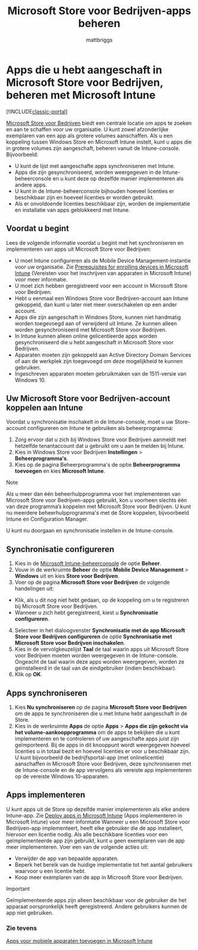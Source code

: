 ﻿---
title: Microsoft Store voor Bedrijven-apps beheren
description: Microsoft Intune verbinden met Microsoft Store voor Bedrijven als u apps via het volume-aankoopprogramma hebt gekocht vanuit de Intune-console
keywords: 
author: mattbriggs
ms.author: mabrigg
manager: angrobe
ms.date: 02/02/2017
ms.topic: article
ms.prod: 
ms.service: microsoft-intune
ms.technology: 
ms.assetid: 8e38d47d-0c5e-40ce-b379-29d3657f5c28
ms.reviewer: coryfe
ms.suite: ems
ms.custom: intune-classic
ms.openlocfilehash: e4bac9ba7497b579d05318bd2d11829a44dbc482
ms.sourcegitcommit: 769db6599d5eb0e2cca537d0f60a5df9c9f05079
ms.translationtype: HT
ms.contentlocale: nl-NL
ms.lasthandoff: 09/15/2017
---
# <a name="manage-apps-you-purchased-from-the-microsoft-store-for-business-with-microsoft-intune"></a>Apps die u hebt aangeschaft in Microsoft Store voor Bedrijven, beheren met Microsoft Intune

[!INCLUDE[classic-portal](../includes/classic-portal.md)]

[Microsoft Store voor Bedrijven](https://www.microsoft.com/business-store) biedt een centrale locatie om apps te zoeken en aan te schaffen voor uw organisatie. U kunt zowel afzonderlijke exemplaren van een app als grotere volumes aanschaffen. Als u een koppeling tussen Windows Store en Microsoft Intune instelt, kunt u apps die in grotere volumes zijn aangeschaft, beheren vanuit de Intune-console. Bijvoorbeeld:
* U kunt de lijst met aangeschafte apps synchroniseren met Intune.
* Apps die zijn gesynchroniseerd, worden weergegeven in de Intune-beheerconsole en u kunt deze op dezelfde manier implementeren als andere apps.
* U kunt in de Intune-beheerconsole bijhouden hoeveel licenties er beschikbaar zijn en hoeveel licenties er worden gebruikt.
* Als er onvoldoende licenties beschikbaar zijn, worden de implementatie en installatie van apps geblokkeerd met Intune.

## <a name="before-you-start"></a>Voordat u begint
Lees de volgende informatie voordat u begint met het synchroniseren en implementeren van apps uit Microsoft Store voor Bedrijven:
* U moet Intune configureren als de Mobile Device Management-instantie voor uw organisatie. Zie [Prerequisites for enrolling devices in Microsoft Intune](prerequisites-for-enrollment.md) (Vereisten voor het inschrijven van apparaten in Microsoft Intune) voor meer informatie.
* U moet zich hebben geregistreerd voor een account in Microsoft Store voor Bedrijven.
* Hebt u eenmaal een Windows Store voor Bedrijven-account aan Intune gekoppeld, dan kunt u later niet meer overschakelen op een ander account.
* Apps die zijn aangeschaft in Windows Store, kunnen niet handmatig worden toegevoegd aan of verwijderd uit Intune. Ze kunnen alleen worden gesynchroniseerd met Microsoft Store voor Bedrijven.
* In Intune kunnen alleen online gelicentieerde apps worden gesynchroniseerd die u hebt aangeschaft in Microsoft Store voor Bedrijven.
* Apparaten moeten zijn gekoppeld aan Active Directory Domain Services of aan de werkplek zijn toegevoegd om deze mogelijkheid te kunnen gebruiken.
* Ingeschreven apparaten moeten gebruikmaken van de 1511-versie van Windows 10.

## <a name="associate-your-microsoft-store-for-business-account-with-intune"></a>Uw Microsoft Store voor Bedrijven-account koppelen aan Intune
Voordat u synchronisatie inschakelt in de Intune-console, moet u uw Store-account configureren om Intune te gebruiken als beheerprogramma:
1. Zorg ervoor dat u zich bij Windows Store voor Bedrijven aanmeldt met hetzelfde tenantaccount dat u gebruikt om u aan te melden bij Intune.
2. Kies in Windows Store voor Bedrijven **Instellingen** > **Beheerprogramma's**.
3. Kies op de pagina Beheerprogramma's de optie **Beheerprogramma toevoegen** en kies **Microsoft Intune**.

> [!NOTE]
> Als u meer dan één beheerhulpprogramma voor het implementeren van Microsoft Store voor Bedrijven-apps gebruikt, kon u voorheen slechts één van deze programma’s koppelen met Microsoft Store voor Bedrijven. U kunt nu meerdere beheerhulpprogramma's met de Store koppelen, bijvoorbeeld Intune en Configuration Manager.

U kunt nu doorgaan en synchronisatie instellen in de Intune-console.

## <a name="configure-synchronization"></a>Synchronisatie configureren

1. Kies in de [Microsoft Intune-beheerconsole](https://manage.microsoft.com) de optie **Beheer**.
2. Vouw in de werkruimte **Beheer** de optie **Mobile Device Management** > **Windows** uit en kies **Store voor Bedrijven**.
3. Voer op de pagina **Microsoft Store voor Bedrijven** de volgende handelingen uit:
 * Klik, als u dit nog niet hebt gedaan, op de koppeling om u te registreren bij Microsoft Store voor Bedrijven.
 * Wanneer u zich hebt geregistreerd, kiest u **Synchronisatie configureren**.
4. Selecteer in het dialoogvenster **Synchronisatie met de app Microsoft Store voor Bedrijven configureren** de optie **Synchronisatie met Microsoft Store voor Bedrijven inschakelen**.
5. Kies in de vervolgkeuzelijst **Taal** de taal waarin apps uit Microsoft Store voor Bedrijven moeten worden weergegeven in de Intune-console. Ongeacht de taal waarin deze apps worden weergegeven, worden ze geïnstalleerd in de taal van de eindgebruiker (indien beschikbaar).
6. Klik op **OK**.

## <a name="synchronize-apps"></a>Apps synchroniseren

1. Kies **Nu synchroniseren** op de pagina **Microsoft Store voor Bedrijven** om de apps te synchroniseren die u met Intune hebt aangeschaft in de Store.
2. Kies in de werkruimte **Apps** de optie **Apps** > **Apps die zijn gekocht via het volume-aankoopprogramma** om de apps te bekijken die u kunt implementeren en te controleren of uw aangeschafte apps juist zijn geïmporteerd. Bij de apps in dit knooppunt wordt weergegeven hoeveel licenties u in totaal bezit en hoeveel licenties er voor u beschikbaar zijn.
U kunt bijvoorbeeld de bedrijfsportal-app (met onlinelicentie) aanschaffen in Microsoft Store voor Bedrijven, deze synchroniseren met de Intune-console en de app vervolgens als vereiste app implementeren op de vereiste Windows 10-apparaten. 


## <a name="deploy-apps"></a>Apps implementeren

U kunt apps uit de Store op dezelfde manier implementeren als elke andere Intune-app. Zie [Deploy apps in Microsoft Intune](deploy-apps-in-microsoft-intune.md) (Apps implementeren in Microsoft Intune) voor meer informatie
Wanneer u een Microsoft Store voor Bedrijven-app implementeert, heeft elke gebruiker die de app installeert, hiervoor een licentie nodig. Als alle beschikbare licenties voor een geïmplementeerde app zijn gebruikt, kunt u geen exemplaren van de app meer implementeren. Voer een van de volgende acties uit:
* Verwijder de app van bepaalde apparaten.
* Beperk het bereik van de huidige implementatie tot het aantal gebruikers waarvoor u een licentie hebt.
* Koop meer exemplaren van de app in Microsoft Store voor Bedrijven.

> [!Important]
> Geïmplementeerde apps zijn alleen beschikbaar voor de gebruiker die het apparaat oorspronkelijk heeft geregistreerd. Andere gebruikers kunnen de app niet gebruiken.


### <a name="see-also"></a>Zie tevens
[Apps voor mobiele apparaten toevoegen in Microsoft Intune](add-apps-for-mobile-devices-in-microsoft-intune.md)
